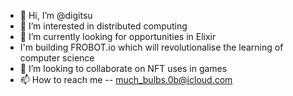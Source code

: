 - 👋 Hi, I’m @digitsu
- 👀 I’m interested in distributed computing
- 🌱 I’m currently looking for opportunities in Elixir
- I'm building FROBOT.io which will revolutionalise the learning of computer science
- 💞️ I’m looking to collaborate on NFT uses in games
- 📫 How to reach me -- much_bulbs.0b@icloud.com

<!---
digitsu/digitsu is a ✨ special ✨ repository because its `README.md` (this file) appears on your GitHub profile.
You can click the Preview link to take a look at your changes.
--->
